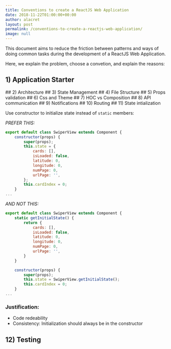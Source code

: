 ```yaml
---
title: Conventions to create a ReactJS Web Application
date: 2018-11-22T01:00:00+00:00
author: alacret
layout: post
permalink: /conventions-to-create-a-reactjs-web-application/
image: null
---
```


This document aims to reduce the friction between patterns and ways of doing common tasks during the development of a ReactJS Web Application.

Here, we explain the problem, choose a convetion, and explain the reasons:

## 1) Application Starter
<TODO>
## 2) Architecture
<TODO>
## 3) State Management
<TODO>
## 4) File Structure
<TODO>
## 5) Props validation
<TODO>
## 6) Css and Theme
<TODO>
## 7) HOC vs Composition
<TODO>
## 8) API communication
<TODO>
## 9) Notifications
<TODO>
## 10) Routing
<TODO>
## 11) State intialization

Use constructor to initialize state instead of `static` members:

*PREFER THIS:*

```javascript
export default class SwiperView extends Component {
    constructor(props) {
        super(props);
        this.state = {
            cards: [],
            isLoaded: false,
            latitude: 0,
            longitude: 0,
            numPage: 0,
            urlPage: '',
        };
        this.cardIndex = 0;
    }
...
```

*AND NOT THIS:*

```javascript
export default class SwiperView extends Component {
    static getInitialState() {
        return {
            cards: [],
            isLoaded: false,
            latitude: 0,
            longitude: 0,
            numPage: 0,
            urlPage: '',
        }
    }

    constructor(props) {
        super(props);
        this.state = SwiperView.getInitialState();
        this.cardIndex = 0;
    }
...
```

### Justification:

- Code redeability
- Consistency: Initialization should always be in the constructor




## 12) Testing
<TODO>